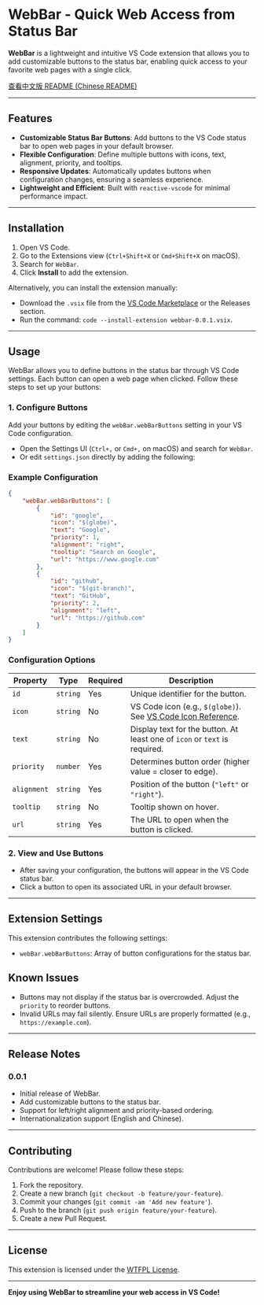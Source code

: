 # WebBar - Quick Web Access from Status Bar

**WebBar** is a lightweight and intuitive VS Code extension that allows you to add customizable buttons to the status bar, enabling quick access to your favorite web pages with a single click.

[查看中文版 README (Chinese README)](README-zh.md)

---

## Features

-   **Customizable Status Bar Buttons**: Add buttons to the VS Code status bar to open web pages in your default browser.
-   **Flexible Configuration**: Define multiple buttons with icons, text, alignment, priority, and tooltips.
-   **Responsive Updates**: Automatically updates buttons when configuration changes, ensuring a seamless experience.
-   **Lightweight and Efficient**: Built with `reactive-vscode` for minimal performance impact.

---

## Installation

1. Open VS Code.
2. Go to the Extensions view (`Ctrl+Shift+X` or `Cmd+Shift+X` on macOS).
3. Search for `WebBar`.
4. Click **Install** to add the extension.

Alternatively, you can install the extension manually:

-   Download the `.vsix` file from the [VS Code Marketplace](https://marketplace.visualstudio.com/) or the Releases section.
-   Run the command: `code --install-extension webbar-0.0.1.vsix`.

---

## Usage

WebBar allows you to define buttons in the status bar through VS Code settings. Each button can open a web page when clicked. Follow these steps to set up your buttons:

### 1. Configure Buttons

Add your buttons by editing the `webBar.webBarButtons` setting in your VS Code configuration.

-   Open the Settings UI (`Ctrl+,` or `Cmd+,` on macOS) and search for `WebBar`.
-   Or edit `settings.json` directly by adding the following:

### Example Configuration

```json
{
    "webBar.webBarButtons": [
        {
            "id": "google",
            "icon": "$(globe)",
            "text": "Google",
            "priority": 1,
            "alignment": "right",
            "tooltip": "Search on Google",
            "url": "https://www.google.com"
        },
        {
            "id": "github",
            "icon": "$(git-branch)",
            "text": "GitHub",
            "priority": 2,
            "alignment": "left",
            "url": "https://github.com"
        }
    ]
}
```

### Configuration Options

| Property    | Type     | Required | Description                                                                                                                  |
| ----------- | -------- | -------- | ---------------------------------------------------------------------------------------------------------------------------- |
| `id`        | `string` | Yes      | Unique identifier for the button.                                                                                            |
| `icon`      | `string` | No       | VS Code icon (e.g., `$(globe)`). See [VS Code Icon Reference](https://code.visualstudio.com/api/references/icons-in-labels). |
| `text`      | `string` | No       | Display text for the button. At least one of `icon` or `text` is required.                                                   |
| `priority`  | `number` | Yes      | Determines button order (higher value = closer to edge).                                                                     |
| `alignment` | `string` | Yes      | Position of the button (`"left"` or `"right"`).                                                                              |
| `tooltip`   | `string` | No       | Tooltip shown on hover.                                                                                                      |
| `url`       | `string` | Yes      | The URL to open when the button is clicked.                                                                                  |

### 2. View and Use Buttons

-   After saving your configuration, the buttons will appear in the VS Code status bar.
-   Click a button to open its associated URL in your default browser.

---

## Extension Settings

This extension contributes the following settings:

-   `webBar.webBarButtons`: Array of button configurations for the status bar.

## Known Issues

-   Buttons may not display if the status bar is overcrowded. Adjust the `priority` to reorder buttons.
-   Invalid URLs may fail silently. Ensure URLs are properly formatted (e.g., `https://example.com`).

---

## Release Notes

### 0.0.1

-   Initial release of WebBar.
-   Add customizable buttons to the status bar.
-   Support for left/right alignment and priority-based ordering.
-   Internationalization support (English and Chinese).

---

## Contributing

Contributions are welcome! Please follow these steps:

1. Fork the repository.
2. Create a new branch (`git checkout -b feature/your-feature`).
3. Commit your changes (`git commit -am 'Add new feature'`).
4. Push to the branch (`git push origin feature/your-feature`).
5. Create a new Pull Request.

---

## License

This extension is licensed under the [WTFPL License](LICENSE).

---

**Enjoy using WebBar to streamline your web access in VS Code!**
